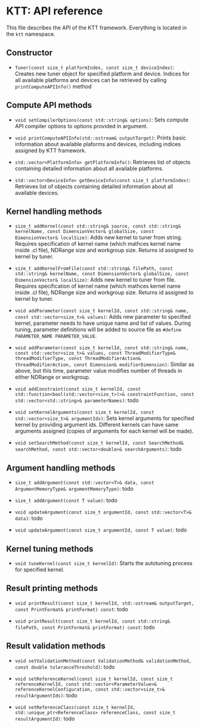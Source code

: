 KTT: API reference
==================

This file describes the API of the KTT framework. Everything is located in the `ktt` namespace.

Constructor
-----------

* `Tuner(const size_t platformIndex, const size_t deviceIndex)`:
Creates new tuner object for specified platform and device. Indices for all available
platforms and devices can be retrieved by calling `printComputeAPIInfo()` method

Compute API methods
-------------------

* `void setCompilerOptions(const std::string& options)`:
Sets compute API compiler options to options provided in argument.

* `void printComputeAPIInfo(std::ostream& outputTarget)`:
Prints basic information about available plaforms and devices, including indices
assigned by KTT framework.

* `std::vector<PlatformInfo> getPlatformInfo()`:
Retrieves list of objects containing detailed information about all available platforms.

* `std::vector<DeviceInfo> getDeviceInfo(const size_t platformIndex)`:
Retrieves list of objects containing detailed information about all available devices.

Kernel handling methods
-----------------------

* `size_t addKernel(const std::string& source, const std::string& kernelName, const DimensionVector& globalSize, const DimensionVector& localSize)`:
Adds new kernel to tuner from string. Requires specification of kernel name (which mathces kernel name inside .cl file), NDRange size and workgroup size.
Returns id assigned to kernel by tuner.

* `size_t addKernelFromFile(const std::string& filePath, const std::string& kernelName, const DimensionVector& globalSize, const DimensionVector& localSize)`:
Adds new kernel to tuner from file. Requires specification of kernel name (which mathces kernel name inside .cl file), NDRange size and workgroup size.
Returns id assigned to kernel by tuner.

* `void addParameter(const size_t kernelId, const std::string& name, const std::vector<size_t>& values)`:
Adds new parameter to specified kernel, parameter needs to have unique name and list of values.
During tuning, parameter definitions will be added to source file as `#define PARAMETER_NAME PARAMETER_VALUE`.

* `void addParameter(const size_t kernelId, const std::string& name, const std::vector<size_t>& values,
        const ThreadModifierType& threadModifierType, const ThreadModifierAction& threadModifierAction, const Dimension& modifierDimension)`:
Similar as above, but this time, parameter value modifies number of threads in either NDRange or workgroup.

* `void addConstraint(const size_t kernelId, const std::function<bool(std::vector<size_t>)>& constraintFunction,
        const std::vector<std::string>& parameterNames)`:
todo

* `void setKernelArguments(const size_t kernelId, const std::vector<size_t>& argumentIds)`:
Sets kernel arguments for specified kernel by providing argument ids. Different kernels can have same
arguments assigned (copies of arguments for each kernel will be made).

* `void setSearchMethod(const size_t kernelId, const SearchMethod& searchMethod, const std::vector<double>& searchArguments)`:
todo

Argument handling methods
-------------------------

* `size_t addArgument(const std::vector<T>& data, const ArgumentMemoryType& argumentMemoryType)`:
todo

* `size_t addArgument(const T value)`:
todo

* `void updateArgument(const size_t argumentId, const std::vector<T>& data)`:
todo

* `void updateArgument(const size_t argumentId, const T value)`:
todo
    
Kernel tuning methods
---------------------

* `void tuneKernel(const size_t kernelId)`:
Starts the autotuning process for specified kernel.

Result printing methods
-----------------------

* `void printResult(const size_t kernelId, std::ostream& outputTarget, const PrintFormat& printFormat) const`:
todo

* `void printResult(const size_t kernelId, const std::string& filePath, const PrintFormat& printFormat) const`:
todo

Result validation methods
-------------------------

* `void setValidationMethod(const ValidationMethod& validationMethod, const double toleranceThreshold)`:
todo

* `void setReferenceKernel(const size_t kernelId, const size_t referenceKernelId, const std::vector<ParameterValue>& referenceKernelConfiguration,
        const std::vector<size_t>& resultArgumentIds)`:
todo

* `void setReferenceClass(const size_t kernelId, std::unique_ptr<ReferenceClass> referenceClass, const size_t resultArgumentId)`:
todo
